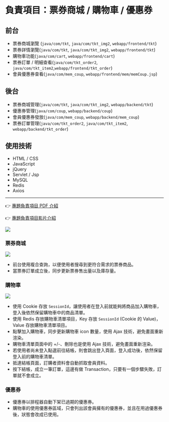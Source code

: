 # 負責項目：票券商城 / 購物車 / 優惠券

## 前台
- 票券商城瀏覽 (`java/com/tkt`,  `java/com/tkt_img2`,  `webapp/frontend/tkt`)
- 票券詳情瀏覽(`java/com/tkt`, `java/com/tkt_img2`,  `webapp/frontend/tkt`)
- 購物車功能(`java/com/cart`, `webapp/frontend/cart`)
- 票券訂單 / 明細查看(`java/com/tkt_order2`, `java/com/tkt_item2`,`webapp/frontend/tkt_order`)
- 會員優惠券查看(`java/com/mem_coup`, `webapp/frontend/mem/memCoup.jsp`)

## 後台
- 票券商城管理(`java/com/tkt`, `java/com/tkt_img2`, `webapp/backend/tkt`)
- 優惠券管理(`java/com/coup`,  `webapp/backend/coup`)
- 會員優惠券發放(`java/com/mem_coup`,  `webapp/backend/mem_coup`)
- 票券訂單管理(`java/com/tkt_order2`, `java/com/tkt_item2`, `webapp/backend/tkt_order`)

## 使用技術
- HTML / CSS
- JavaScript
- jQuery
- Servlet / Jsp
- MySQL
- Redis
- Axios

---

👉 [專題負責項目 PDF 介紹](https://drive.google.com/file/d/1EbpLdg3gATd8yoa5kTOA2BscRhyE-rRb/view?usp=sharing)

👉 [專題負責項目影片介紹](https://drive.google.com/file/d/1w5j-y5IRRHUsMDHm5Ofhq9QzXOvQ84RV/view?usp=sharing)


![](https://i.imgur.com/eryyz6l.jpg)




### 票券商城
![](https://i.imgur.com/jf4FTmB.png)

- 前台使用複合查詢，以便使用者搜尋到更符合需求的票券商品。
- 當票券訂單成立後，同步更新票券售出量以及庫存量。


### 購物車
![](https://i.imgur.com/y5DbDO5.png)

- 使用 Cookie 存放 `SessionId`，讓使用者在登入前就能夠將商品加入購物車，登入後依然保留購物車中的商品清單。
- 使用 Redis 存放購物車清單項目，Key 存放 `SessionId` (Cookie 的 Value)，Value 存放購物車清單項目。
- 點擊加入購物車，同步更新購物車 icon 數量，使用 Ajax 技術，避免畫面重新渲染。
- 購物車清單頁面中的 +/-、刪除也是使用 Ajax 技術，避免畫面重新渲染。
- 若使用者尚未登入點選前往結帳，則會跳出登入頁面，登入成功後，依然保留登入前的購物車清單。
- 抵達結帳頁面，訂購者資料會自動抓取會員資料。
- 按下結帳，成立一筆訂單，這邊有做 Transaction，只要有一個步驟失敗，訂單就不會成立。

### 優惠券
- 優惠券以排程器自動下架已過期的優惠券。
- 購物車的使用優惠券區域，只會列出該會員擁有的優惠券，並且在用過優惠券後，狀態會改成已使用。




